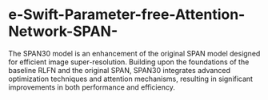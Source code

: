 # e-Swift-Parameter-free-Attention-Network-SPAN-
The SPAN30 model is an enhancement of the original SPAN model designed for efficient image super-resolution. Building upon the foundations of the baseline RLFN and the original SPAN, SPAN30 integrates advanced optimization techniques and attention mechanisms, resulting in significant improvements in both performance and efficiency.
